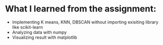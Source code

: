 # What I learned from the assignment:
- Implementing K means, KNN, DBSCAN without importing exisiting library like scikit-learn
- Analyzing data with numpy
- Visualizing result with matplotlib
